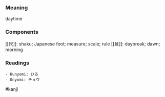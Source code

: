 ### Meaning

daytime

### Components

[[尺]]: shaku; Japanese foot; measure; scale; rule [[旦]]: daybreak; dawn; morning

### Readings

```
- Kunyomi: ひる
- Onyomi: チュウ
```

#kanji